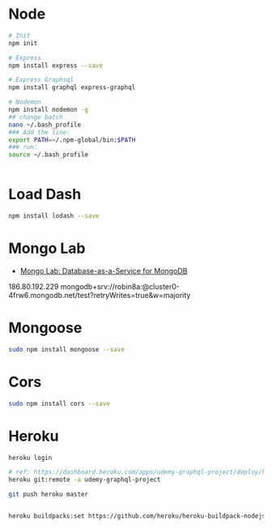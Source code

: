 # Node
```sh
# Init
npm init

# Express
npm install express --save

# Express Graphsql
npm install graphql express-graphql

# Nodemon
npm install nodemon -g
## change batch
nano ~/.bash_profile
### Add the line:
export PATH=~/.npm-global/bin:$PATH
### run:
source ~/.bash_profile



```




# Load Dash

```sh
npm install lodash --save
```


# Mongo Lab
- [Mongo Lab: Database-as-a-Service for MongoDB](https://mlab.com/)

186.80.192.229
mongodb+srv://robin8a:<password>@cluster0-4frw6.mongodb.net/test?retryWrites=true&w=majority

# Mongoose
```sh
sudo npm install mongoose --save
```

# Cors
```sh
sudo npm install cors --save
```



# Heroku

```sh
heroku login

# ref: https://dashboard.heroku.com/apps/udemy-graphql-project/deploy/heroku-git
heroku git:remote -a udemy-graphql-project

git push heroku master


heroku buildpacks:set https://github.com/heroku/heroku-buildpack-nodejs -a udemy-graphql-project


```